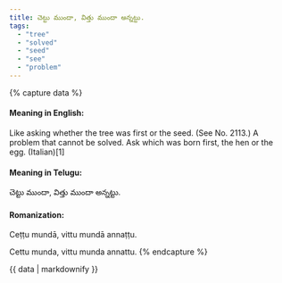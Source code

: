 ```yaml
---
title: చెట్టు ముందా, విత్తు ముందా అన్నట్టు.
tags:
  - "tree"
  - "solved"
  - "seed"
  - "see"
  - "problem"
---
```


{% capture data %}
#### Meaning in English:
Like asking whether the tree was first or the seed.
(See No. 2113.)
A problem that cannot be solved.
Ask which was born first, the hen or the egg. (Italian)[1]

#### Meaning in Telugu:
చెట్టు ముందా, విత్తు ముందా అన్నట్టు.

#### Romanization:
Ceṭṭu mundā, vittu mundā annaṭṭu.

Cettu munda, vittu munda annattu.
{% endcapture %}

{{ data | markdownify }}

